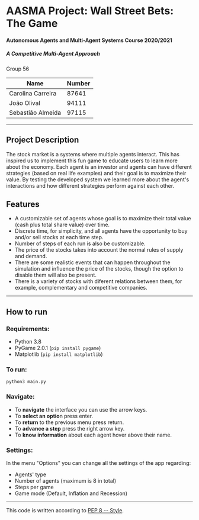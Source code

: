 # AASMA Project: Wall Street Bets: The Game

#### Autonomous Agents and Multi-Agent Systems Course 2020/2021
##### A Competitive Multi-Agent Approach

Group 56

| Name               | Number |
| -----------------  | ------ |
| Carolina Carreira  | 87641  |
| João Olival        | 94111  |
| Sebastião Almeida  | 97115  |

---

## Project Description

The stock market is a systems where multiple agents interact.
This has inspired us to implement this fun game to educate users to learn more about the economy. Each agent is an investor and agents can have different strategies (based on real life examples) and their goal is to maximize their value. By testing the developed system we learned more about the agent's interactions and how different strategies perform against each other.

## Features

- A customizable set of agents whose goal is to maximize their total value (cash plus total share value) over time. 
- Discrete time, for simplicity, and all agents have the opportunity to buy and/or sell stocks at each time step. 
- Number of steps of each run is also be customizable. 
- The price of the stocks takes into account the normal rules of supply and demand. 
- There are some realistic events that can happen throughout the simulation and influence the price of the stocks, though the option to disable them will also be present. 
- There is a variety of stocks with diferent relations between them, for example, complementary and competitive companies.

---
## How to run

### Requirements:

- Python 3.8 
- PyGame 2.0.1 (`pip install pygame`)
- Matplotlib (`pip install matplotlib`)

### To run:

`
python3 main.py
` 

### Navigate:

- To **navigate** the interface you can use the arrow keys. 
- To **select an optio**n press enter. 
- To **return** to the previous menu press return. 
- To **advance a step** press the right arrow key. 
- To **know information** about each agent hover above their name.

### Settings:


In the menu "Options" you can change all the settings of the app regarding:
- Agents' type
- Number of agents (maximum is 8 in total)
- Steps per game
- Game mode (Default, Inflation and Recession)

---


This code is written according to [PEP 8 -- Style](https://www.python.org/dev/peps/pep-0008/).
